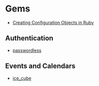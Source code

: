 # Gems

* [Creating Configuration Objects in Ruby](https://blog.codeship.com/creating-configuration-objects-in-ruby/)

## Authentication

* [passwordless](https://github.com/mikker/passwordless)

## Events and Calendars

* [ice_cube](https://github.com/seejohnrun/ice_cube)